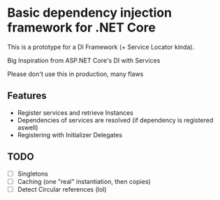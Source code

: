 # Basic dependency injection framework for .NET Core

This is a prototype for a DI Framework (+ Service Locator kinda).

Big Inspiration from ASP.NET Core's DI with Services

Please don't use this in production, many flaws

## Features
- Register services and retrieve Instances
- Dependencies of services are resolved (if dependency is registered aswell)
- Registering with Initializer Delegates

## TODO
- [ ] Singletons
- [ ] Caching (one "real" instantiation, then copies)
- [ ] Detect Circular references (lol)
